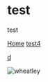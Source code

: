 # test
test

<a href="/#readme">Home</a>
<a href="/test4.md">test4</a>

<a href="/releases/latest/download/Cursor-Setup-0.44.11-x64.exe">d</a>

<img src="https://upload.wikimedia.org/wikipedia/en/thumb/9/94/Wheatley.png/250px-Wheatley.png" alt="wheatley">